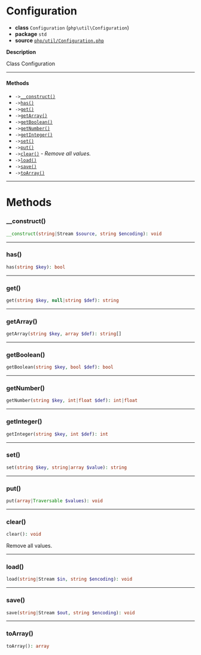 # Configuration

- **class** `Configuration` (`php\util\Configuration`)
- **package** `std`
- **source** [`php/util/Configuration.php`](./src/main/resources/JPHP-INF/sdk/php/util/Configuration.php)

**Description**

Class Configuration

---

#### Methods

- `->`[`__construct()`](#method-__construct)
- `->`[`has()`](#method-has)
- `->`[`get()`](#method-get)
- `->`[`getArray()`](#method-getarray)
- `->`[`getBoolean()`](#method-getboolean)
- `->`[`getNumber()`](#method-getnumber)
- `->`[`getInteger()`](#method-getinteger)
- `->`[`set()`](#method-set)
- `->`[`put()`](#method-put)
- `->`[`clear()`](#method-clear) - _Remove all values._
- `->`[`load()`](#method-load)
- `->`[`save()`](#method-save)
- `->`[`toArray()`](#method-toarray)

---
# Methods

<a name="method-__construct"></a>

### __construct()
```php
__construct(string|Stream $source, string $encoding): void
```

---

<a name="method-has"></a>

### has()
```php
has(string $key): bool
```

---

<a name="method-get"></a>

### get()
```php
get(string $key, null|string $def): string
```

---

<a name="method-getarray"></a>

### getArray()
```php
getArray(string $key, array $def): string[]
```

---

<a name="method-getboolean"></a>

### getBoolean()
```php
getBoolean(string $key, bool $def): bool
```

---

<a name="method-getnumber"></a>

### getNumber()
```php
getNumber(string $key, int|float $def): int|float
```

---

<a name="method-getinteger"></a>

### getInteger()
```php
getInteger(string $key, int $def): int
```

---

<a name="method-set"></a>

### set()
```php
set(string $key, string|array $value): string
```

---

<a name="method-put"></a>

### put()
```php
put(array|Traversable $values): void
```

---

<a name="method-clear"></a>

### clear()
```php
clear(): void
```
Remove all values.

---

<a name="method-load"></a>

### load()
```php
load(string|Stream $in, string $encoding): void
```

---

<a name="method-save"></a>

### save()
```php
save(string|Stream $out, string $encoding): void
```

---

<a name="method-toarray"></a>

### toArray()
```php
toArray(): array
```